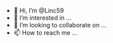 - 👋 Hi, I’m @Linc59
- 👀 I’m interested in ...
 - 💞️ I’m looking to collaborate on ...
- 📫 How to reach me ...

<!---
Linc59/Linc59 is a ✨ special ✨ repository because its `README.md` (this file) appears on your GitHub profile.
You can click the Preview link to take a look at your changes.
--->
